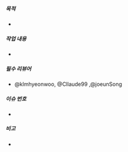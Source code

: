##### 목적
- 

##### 작업 내용
- 

##### 필수 리뷰어
- @klmhyeonwoo, @Cllaude99 ,@joeunSong

##### 이슈 번호
-  

##### 비고
- 
